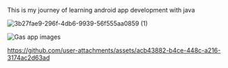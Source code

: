This is my journey of learning android app development with java

![3b27fae9-296f-4db6-9939-56f555aa0859 (1)](https://github.com/user-attachments/assets/d27979e0-eb38-43f9-b851-dbafd167b202)

![Gas app images](https://github.com/user-attachments/assets/08a7841f-bc88-472c-878e-1afa92028bc8)

https://github.com/user-attachments/assets/acb43882-b4ce-448c-a216-3174ac2d63ad

